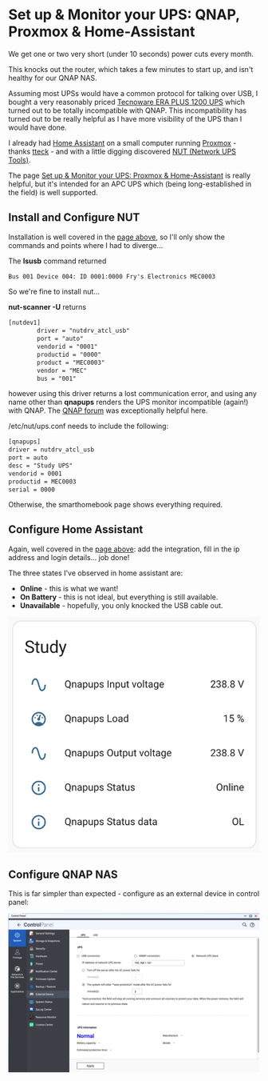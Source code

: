 # Set up & Monitor your UPS: QNAP, Proxmox & Home-Assistant

We get one or two very short (under 10 seconds) power cuts every month.

This knocks out the router, which takes a few minutes to start up, and isn't healthy for our QNAP NAS.

Assuming most UPSs would have a common protocol for talking over USB, I bought a very reasonably priced [Tecnoware ERA PLUS 1200 UPS](https://www.amazon.co.uk/dp/B0BN7Y6QZ7) which turned out to be totally incompatible with QNAP.  This incompatibility has turned out to be really helpful as I have more visibility of the UPS than I would have done.

I already had [Home Assistant](https://www.home-assistant.io/) on a small computer running [Proxmox](https://www.proxmox.com/en/) - thanks [tteck](https://tteck.github.io/Proxmox/) - and with a little digging discovered [NUT (Network UPS Tools)](https://networkupstools.org/).

The page [Set up & Monitor your UPS: Proxmox & Home-Assistant](https://www.thesmarthomebook.com/2022/09/02/setting-up-monitor-your-ups-proxmox-home-assistant/) is really helpful, but it's intended for an APC UPS which (being long-established in the field) is well supported.

## Install and Configure NUT

Installation is well covered in the [page above](https://www.thesmarthomebook.com/2022/09/02/setting-up-monitor-your-ups-proxmox-home-assistant/), so I'll only show the commands and points where I had to diverge...

The **lsusb** command returned

```
Bus 001 Device 004: ID 0001:0000 Fry's Electronics MEC0003
```

So we're fine to install nut...

**nut-scanner -U** returns

```
[nutdev1]
        driver = "nutdrv_atcl_usb"
        port = "auto"
        vendorid = "0001"
        productid = "0000"
        product = "MEC0003"
        vendor = "MEC"
        bus = "001"
```

however using this driver returns a lost communication error, and using any name other than **qnapups** renders the UPS monitor incompatible (again!) with QNAP.  The [QNAP forum](https://forum.qnap.com/viewtopic.php?p=476099&sid=61d539bb056f03fa5f2c853ce3c4737b#p476099) was exceptionally helpful here.

/etc/nut/ups.conf needs to include the following:

```
[qnapups]
driver = nutdrv_atcl_usb
port = auto
desc = "Study UPS"
vendorid = 0001
productid = MEC0003
serial = 0000
```

Otherwise, the smarthomebook page shows everything required.

## Configure Home Assistant

Again, well covered in the [page above](https://www.thesmarthomebook.com/2022/09/02/setting-up-monitor-your-ups-proxmox-home-assistant/): add the integration, fill in the ip address and login details... job done!

The three states I've observed in home assistant are:

* **Online** - this is what we want!
* **On Battery** - this is not ideal, but everything is still available.
* **Unavailable** - hopefully, you only knocked the USB cable out.

![image of HA default dashboard UPS](images/HA-UPS.png "UPS details on HA default dashboard")

## Configure QNAP NAS

This is far simpler than expected - configure as an external device in control panel:

![image of QNAP Control Panel](images/qnapControlPanel.png "QNAP Control Panel")

